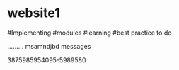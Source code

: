 # website1
#Implementing
#modules
#learning
#best practice to do

.........
msamndjbd
messages

3875985954095-5989580